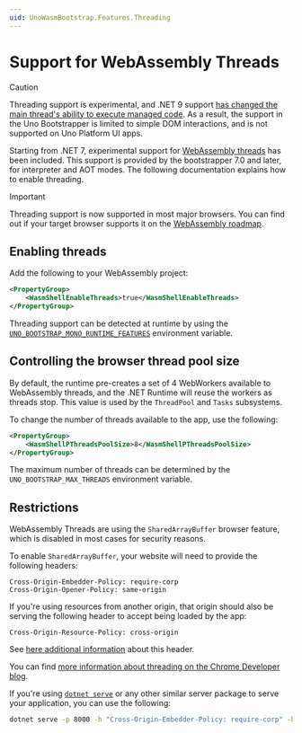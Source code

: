 ```yaml
---
uid: UnoWasmBootstrap.Features.Threading
---
```


# Support for WebAssembly Threads

> [!CAUTION]
> Threading support is experimental, and .NET 9 support [has changed the main thread's ability to execute managed code](https://github.com/dotnet/runtime/issues/85592#issuecomment-2031876112). As a result, the support in the Uno Bootstrapper is limited to simple DOM interactions, and is not supported on Uno Platform UI apps.

Starting from .NET 7, experimental support for [WebAssembly threads](https://github.com/WebAssembly/threads/blob/master/proposals/threads/Overview.md) has been included. This support is provided by the bootstrapper 7.0 and later, for interpreter and AOT modes. The following documentation explains how to enable threading.

> [!IMPORTANT]
> Threading support is now supported in most major browsers. You can find out if your target browser supports it on the [WebAssembly roadmap](https://webassembly.org/roadmap).

## Enabling threads

Add the following to your WebAssembly project:

```xml
<PropertyGroup>
    <WasmShellEnableThreads>true</WasmShellEnableThreads>
</PropertyGroup>
```

Threading support can be detected at runtime by using the [`UNO_BOOTSTRAP_MONO_RUNTIME_FEATURES`](features-environment-variables.md) environment variable.

## Controlling the browser thread pool size

By default, the runtime pre-creates a set of 4 WebWorkers available to WebAssembly threads, and the .NET Runtime will reuse the workers as threads stop. This value is used by the `ThreadPool` and `Tasks` subsystems.

To change the number of threads available to the app, use the following:

```xml
<PropertyGroup>
    <WasmShellPThreadsPoolSize>8</WasmShellPThreadsPoolSize>
</PropertyGroup>
```

The maximum number of threads can be determined by the `UNO_BOOTSTRAP_MAX_THREADS` environment variable.

## Restrictions

WebAssembly Threads are using the `SharedArrayBuffer` browser feature, which is disabled in most cases for security reasons.

To enable `SharedArrayBuffer`, your website will need to provide the following headers:

```http
Cross-Origin-Embedder-Policy: require-corp
Cross-Origin-Opener-Policy: same-origin
```

If you're using resources from another origin, that origin should also be serving the following header to accept being loaded by the app:

```http
Cross-Origin-Resource-Policy: cross-origin
```

See [here additional information](https://developer.mozilla.org/en-US/docs/Web/HTTP/Headers/Cross-Origin-Resource-Policy) about this header.

You can find [more information about threading on the Chrome Developer blog](https://developer.chrome.com/blog/enabling-shared-array-buffer/).

If you're using [`dotnet serve`](https://github.com/natemcmaster/dotnet-serve) or any other similar server package to serve your application, you can use the following:

```sh
dotnet serve -p 8000 -h "Cross-Origin-Embedder-Policy: require-corp" -h "Cross-Origin-Opener-Policy: same-origin"
```
